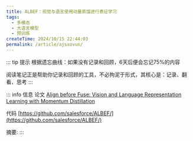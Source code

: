 ```yaml
---
title: ALBEF：视觉与语言使用动量蒸馏进行表征学习
tags:
  - 多模态
  - 大语言模型
  - 预训练
createTime: 2024/10/15 22:44:03
permalink: /article/ajsxovun/
---
```


::: tip 提示
根据遗忘曲线：如果没有记录和回顾，6天后便会忘记75%的内容

阅读笔记正是帮助你记录和回顾的工具，不必拘泥于形式，其核心是：记录、翻看、思考
:::

::: info 信息
论文 [Align before Fuse: Vision and Language Representation Learning with Momentum Distillation](https://arxiv.org/pdf/2201.12086)     

代码 [https://github.com/salesforce/ALBEF/](https://github.com/salesforce/ALBEF/)

摘要: 
:::

